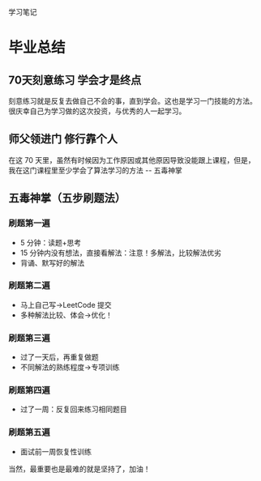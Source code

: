学习笔记
# 毕业总结


## 70天刻意练习 学会才是终点
刻意练习就是反复去做自己不会的事，直到学会。这也是学习一门技能的方法。
很庆幸自己为学习做的这次投资，与优秀的人一起学习。

## 师父领进门 修行靠个人
在这 70 天里，虽然有时候因为工作原因或其他原因导致没能跟上课程，但是， 我在这门课程里至少学会了算法学习的方法 -- 五毒神掌

## 五毒神掌（五步刷题法）

### 刷题第一遍

- 5 分钟：读题+思考
- 15 分钟内没有想法，直接看解法：注意！多解法，比较解法优劣
- 背诵、默写好的解法

### 刷题第二遍

- 马上自己写→LeetCode 提交
- 多种解法比较、体会→优化！

### 刷题第三遍

- 过了一天后，再重复做题
- 不同解法的熟练程度→专项训练

### 刷题第四遍

- 过了一周：反复回来练习相同题目

### 刷题第五遍

- 面试前一周恢复性训练

当然，最重要也是最难的就是坚持了，加油！